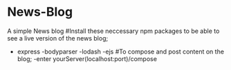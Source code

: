 # News-Blog
A simple News blog 
#Install these  neccessary npm packages to be able to see a live version of the news blog;
- express
-bodyparser
-lodash
-ejs 
#To compose and post content on the blog;
-enter yourServer(localhost:port)/compose
